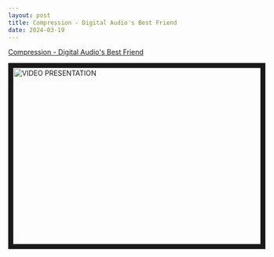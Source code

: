```yaml
---
layout: post
title: Compression - Digital Audio's Best Friend
date: 2024-03-19
---
```


<object data="/pdf/2024-03-19.MDC.211.Compression_Presentation.pdf" width="640" height="800" type='application/pdf'></object>

<a href="/pdf/2024-03-19.MDC.211.Compression_Presentation.pdf" target="_blank">Compression - Digital Audio's Best Friend</a>

<a href="https://youtu.be/rltJ3pQISWg
" target="_blank"><img src="http://img.youtube.com/vi/rltJ3pQISWg/0.jpg" 
alt="VIDEO PRESENTATION" width="640" height="360" border="10" /></a>
